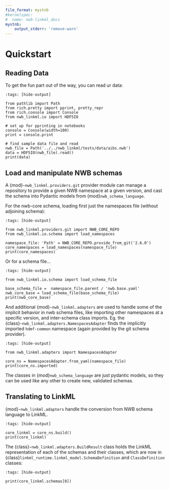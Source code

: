 ```yaml
---
file_format: mystnb
#kernelspec:
#  name: nwb-linkml_docs
mystnb:
    output_stderr: 'remove-warn'
---
```

# Quickstart

## Reading Data

To get the fun part out of the way, you can read ur data:

```{code-cell}
:tags: [hide-output]

from pathlib import Path
from rich.pretty import pprint, pretty_repr
from rich.console import Console
from nwb_linkml.io import HDF5IO

# set up for pprinting in notebooks
console = Console(width=100)
print = console.print

# find sample data file and read
nwb_file = Path('../../nwb_linkml/tests/data/aibs.nwb')
data = HDF5IO(nwb_file).read()
print(data) 
```

## Load and manipulate NWB schemas

A {mod}`~nwb_linkml.providers.git` provider module can manage a repository to
provide a given NWB namespace at a given version, and cast the
schema into Pydantic models from {mod}`nwb_schema_language`. 

For the nwb-core schema, loading first just the namespaces file (without
adjoining schema):

```{code-cell}
:tags: [hide-output]

from nwb_linkml.providers.git import NWB_CORE_REPO
from nwb_linkml.io.schema import load_namespaces

namespace_file: 'Path' = NWB_CORE_REPO.provide_from_git('2.6.0')
core_namespaces = load_namespaces(namespace_file)
print(core_namespaces)
```

Or for a schema file... 

```{code-cell}
:tags: [hide-output]

from nwb_linkml.io.schema import load_schema_file

base_schema_file =  namespace_file.parent / 'nwb.base.yaml'
nwb_core_base = load_schema_file(base_schema_file)
print(nwb_core_base)
```

And additional {mod}`~nwb_linkml.adapters` are used to handle some of the
implicit behavior in nwb schema files, like importing other namespaces
at a specific version, and inter-schema class imports. Eg. the 
{class}`~nwb_linkml.adapters.NamespacesAdapter` finds the implicitly
imported `hdmf-common` namespace (again provided by the git schema provider).

```{code-cell}
:tags: [hide-output]

from nwb_linkml.adapters import NamespacesAdapter

core_ns = NamespacesAdapter.from_yaml(namespace_file)
print(core_ns.imported) 
```

The classes in {mod}`nwb_schema_language` are just pydantic models, so they 
can be used like any other to create new, validated schemas.

## Translating to LinkML

{mod}`~nwb_linkml.adapters` handle the conversion from NWB schema language to 
LinkML. 

```{code-cell}
:tags: [hide-output]

core_linkml = core_ns.build()
print(core_linkml)
```

The {class}`~nwb_linkml.adapters.BuildResult` class holds the LinkML representation
of each of the schemas and their classes, which are now in {class}`linkml_runtime.linkml_model.SchemaDefinition`
and `ClassDefinition` classes:

```{code-cell}
:tags: [hide-output]

print(core_linkml.schemas[0])
```





